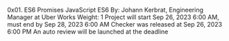 0x01. ES6 Promises
JavaScript
ES6
 By: Johann Kerbrat, Engineering Manager at Uber Works
 Weight: 1
 Project will start Sep 26, 2023 6:00 AM, must end by Sep 28, 2023 6:00 AM
 Checker was released at Sep 26, 2023 6:00 PM
 An auto review will be launched at the deadline

